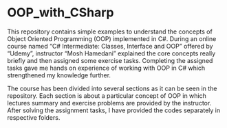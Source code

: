 # OOP_with_CSharp

This repository contains simple examples to understand the concepts of Object Oriented Programming (OOP) implemented in C#. During an online course named “C# Intermediate: Classes, Interface and OOP” offered by “Udemy”, instructor “Mosh Hamedani” explained the core concepts really briefly and then assigned some exercise tasks. Completing the assigned tasks gave me hands on experience of working with OOP in C# which strengthened my knowledge further.

The course has been divided into several sections as it can be seen in the repository. Each section is about a particular concept of OOP in which lectures summary and exercise problems are provided by the instructor. After solving the assignment tasks, I have provided the codes separately in respective folders.

